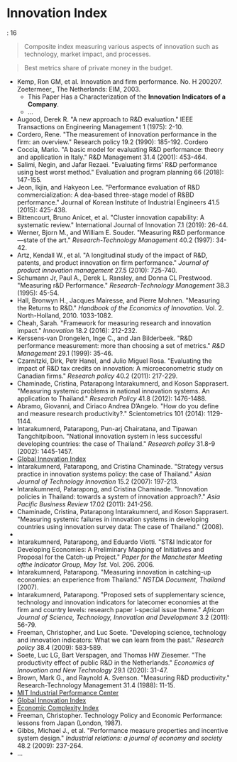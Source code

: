 # Innovation Index

: 16

> Composite index measuring various aspects of innovation such as technology, market impact, and processes.
> 

> Best metrics share of private money in the  budget.
> 

- Kemp, Ron GM, et al. Innovation and firm performance. No. H 200207. Zoetermeer,, The Netherlands: EIM, 2003.
    - This  Paper Has a Characterization of the  **Innovation**  **Indicators of a Company**.
    - …
- Augood, Derek R. "A new approach to R&D evaluation." IEEE Transactions on Engineering Management 1 (1975): 2-10.
- Cordero, Rene. "The measurement of innovation performance in the firm: an overview." Research policy 19.2 (1990): 185-192.
Cordero
- Coccia, Mario. "A basic model for evaluating R&D performance: theory and application in Italy." R&D Management 31.4 (2001): 453-464.
- Salimi, Negin, and Jafar Rezaei. "Evaluating firms’ R&D performance using best worst method." Evaluation and program planning 66 (2018): 147-155.
- Jeon, Ikjin, and Hakyeon Lee. "Performance evaluation of R&D commercialization: A dea-based three-stage model of R&BD performance." Journal of Korean Institute of Industrial Engineers 41.5 (2015): 425-438.
- Bittencourt, Bruno Anicet, et al. "Cluster innovation capability: A systematic review." International Journal of Innovation 7.1 (2019): 26-44.
- Werner, Bjorn M., and William E. Souder. "Measuring R&D performance—state of the art." *Research-Technology Management* 40.2 (1997): 34-42.
- Artz, Kendall W., et al. "A longitudinal study of the impact of R&D, patents, and product innovation on firm performance." *Journal of product innovation management* 27.5 (2010): 725-740.
- Schumann Jr, Paul A., Derek L. Ransley, and Donna CL Prestwood. "Measuring r&D Performance." *Research-Technology Management* 38.3 (1995): 45-54.
- Hall, Bronwyn H., Jacques Mairesse, and Pierre Mohnen. "Measuring the Returns to R&D." *Handbook of the Economics of Innovation*. Vol. 2. North-Holland, 2010. 1033-1082.
- Cheah, Sarah. "Framework for measuring research and innovation impact." *Innovation* 18.2 (2016): 212-232.
- Kerssens‐van Drongelen, Inge C., and Jan Bilderbeek. "R&D performance measurement: more than choosing a set of metrics." *R&D Management* 29.1 (1999): 35-46.
- Czarnitzki, Dirk, Petr Hanel, and Julio Miguel Rosa. "Evaluating the 
impact of R&D tax credits on innovation: A microeconometric study on
 Canadian firms." *Research policy* 40.2 (2011): 217-229.
- Chaminade, Cristina, Patarapong Intarakumnerd, and Koson Sapprasert.  "Measuring systemic problems in national innovation systems. An  application to Thailand." *Research Policy* 41.8 (2012): 1476-1488.
- Abramo, Giovanni, and Ciriaco Andrea D’Angelo. "How do you define and measure research productivity?." Scientometrics 101 (2014): 1129-1144.
- Intarakumnerd, Patarapong, Pun-arj Chairatana, and Tipawan  Tangchitpiboon. "National innovation system in less successful  developing countries: the case of Thailand." *Research policy* 31.8-9 (2002): 1445-1457.
- [Global Innovation Index](https://en.wikipedia.org/wiki/Global_Innovation_Index)
- Intarakumnerd, Patarapong, and Cristina Chaminade. "Strategy versus  practice in innovation systems policy: the case of Thailand." *Asian Journal of Technology Innovation* 15.2 (2007): 197-213.
- Intarakumnerd, Patarapong, and Cristina Chaminade. "Innovation policies in Thailand: towards a system of innovation approach?." *Asia Pacific Business Review* 17.02 (2011): 241-256.
- Chaminade, Cristina, Patarapong Intarakumnerd, and Koson Sapprasert. "Measuring systemic failures in innovation systems in developing countries using innovation survey data: The case of Thailand." (2008).
- 
- Intarakumnerd, Patarapong, and Eduardo Viotti. "ST&I Indicator for 
Developing Economies: A Preliminary Mapping of Initiatives and Proposal 
for the Catch-up Project." *Paper for the Manchester Meeting ofthe Indicator Group, May 1st*. Vol. 206. 2006.
- Intarakumnerd, Patarapong. "Measuring innovation in catching-up economies: an experience from Thailand." *NSTDA Document, Thailand* (2007).
- Intarakumnerd, Patarapong. "Proposed sets of supplementary science, 
technology and innovation indicators for latecomer economies at the firm
 and country levels: research paper I-special issue theme." *African Journal of Science, Technology, Innovation and Development* 3.2 (2011): 56-79.
- Freeman, Christopher, and Luc Soete. "Developing science, technology and
 innovation indicators: What we can learn from the past." *Research policy* 38.4 (2009): 583-589.
- Soete, Luc LG, Bart Verspagen, and Thomas HW Ziesemer. "The productivity effect of public R&D in the Netherlands." *Economics of Innovation and New Technology* 29.1 (2020): 31-47.
- Brown, Mark G., and Raynold A. Svenson. "Measuring R&D productivity." Research-Technology Management 31.4 (1988): 11-15.
- [MIT Industrial Performance Center](https://ipc.mit.edu/)
- [Global Innovation Index](https://en.wikipedia.org/wiki/Global_Innovation_Index)
- [Economic Complexity Index](https://en.wikipedia.org/wiki/Economic_Complexity_Index)
- Freeman, Christopher. Technology Policy and Economic Performance: lessons from Japan (London, 1987).
- Gibbs, Michael J., et al. "Performance measure properties and incentive system design." *Industrial relations: a journal of economy and society* 48.2 (2009): 237-264.
- …